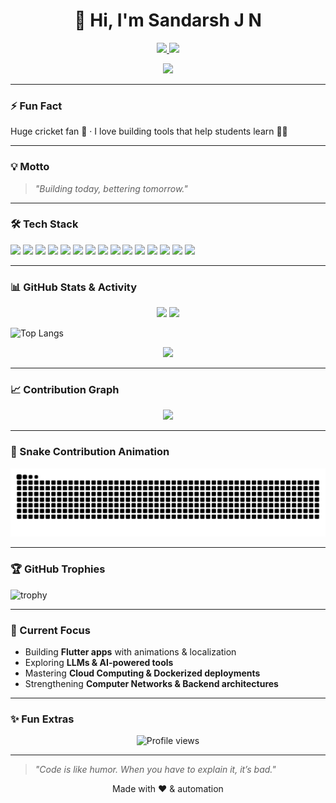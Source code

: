 <h1 align="center">👋 Hi, I'm Sandarsh J N</h1>

<p align="center">
  <a href="mailto:sandarshjn18@gmail.com">
    <img src="https://img.shields.io/badge/Email-sandarshjn18%40gmail.com-red?style=for-the-badge&logo=gmail" />
  </a>
  <a href="https://www.linkedin.com/in/sandarsh-jn">
    <img src="https://img.shields.io/badge/LinkedIn-Sandarsh%20J%20N-blue?style=for-the-badge&logo=linkedin" />
  </a>
</p>

<p align="center">
  <img src="https://readme-typing-svg.herokuapp.com?size=24&duration=4000&color=F75C7E&center=true&vCenter=true&width=600&lines=Hi+I'm+Sandarsh+J+N;Flutter+Developer;AI+Enthusiast;Cloud+Explorer;Full+Stack+Developer" />
</p>

---

### ⚡ Fun Fact
Huge cricket fan 🏏 · I love building tools that help students learn 👨‍🎓

---

### 💡 Motto
> *"Building today, bettering tomorrow."*

---

### 🛠 Tech Stack
<p>
<img src="https://img.shields.io/badge/dart-%230175C2.svg?style=for-the-badge&logo=dart&logoColor=white"/>
<img src="https://img.shields.io/badge/java-%23ED8B00.svg?style=for-the-badge&logo=openjdk&logoColor=white"/>
<img src="https://img.shields.io/badge/html5-%23E34F26.svg?style=for-the-badge&logo=html5&logoColor=white"/>
<img src="https://img.shields.io/badge/css3-%231572B6.svg?style=for-the-badge&logo=css3&logoColor=white"/>
<img src="https://img.shields.io/badge/javascript-%23323330.svg?style=for-the-badge&logo=javascript&logoColor=%23F7DF1E"/>
<img src="https://img.shields.io/badge/python-3670A0?style=for-the-badge&logo=python&logoColor=ffdd54"/>
<img src="https://img.shields.io/badge/Flutter-%2302569B.svg?style=for-the-badge&logo=Flutter&logoColor=white"/>
<img src="https://img.shields.io/badge/docker-%230db7ed.svg?style=for-the-badge&logo=docker&logoColor=white"/>
<img src="https://img.shields.io/badge/linux-%23FCC624.svg?style=for-the-badge&logo=linux&logoColor=black"/>
<img src="https://img.shields.io/badge/Cloud%20Computing-%2300C7B7.svg?style=for-the-badge&logo=icloud&logoColor=white"/>
<img src="https://img.shields.io/badge/Computer%20Networks-%23323330.svg?style=for-the-badge&logo=networkx&logoColor=white"/>
<img src="https://img.shields.io/badge/AWS-%23FF9900.svg?style=for-the-badge&logo=amazon-aws&logoColor=white"/>
<img src="https://img.shields.io/badge/mysql-4479A1.svg?style=for-the-badge&logo=mysql&logoColor=white"/>
<img src="https://img.shields.io/badge/git-%23F05033.svg?style=for-the-badge&logo=git&logoColor=white"/>
<img src="https://img.shields.io/badge/github-%23121011.svg?style=for-the-badge&logo=github&logoColor=white"/>
</p>

---

### 📊 GitHub Stats & Activity
<p align="center">
  <img height="170" src="https://github-readme-stats.vercel.app/api?username=Sandarsh18&show_icons=true&theme=radical&hide_border=true"/>
  <img height="170" src="https://github-readme-stats.vercel.app/api/top-langs/?username=Sandarsh18&theme=radical&hide_border=true&layout=compact"/>
</p>

![Top Langs](https://github-readme-stats.vercel.app/api/top-langs/?username=Sandarsh18&layout=compact&theme=radical)

<p align="center">
  <img height="170" src="https://github-readme-streak-stats.herokuapp.com/?user=Sandarsh18&theme=radical&hide_border=true"/>
</p>

---

### 📈 Contribution Graph
<p align="center">
  <img src="https://github-readme-activity-graph.vercel.app/graph?username=Sandarsh18&theme=tokyo-night&area=true&hide_border=true"/>
</p>

---

### 🐍 Snake Contribution Animation
<p align="center">
  <picture>
    <source media="(prefers-color-scheme: dark)" srcset="https://raw.githubusercontent.com/Sandarsh18/Sandarsh18/output/snake-dark.svg" />
    <img alt="github contribution snake" src="https://raw.githubusercontent.com/Sandarsh18/Sandarsh18/output/snake.svg" />
  </picture>
</p>

---

### 🏆 GitHub Trophies
![trophy](https://github-profile-trophy.vercel.app/?username=Sandarsh18&theme=radical&no-frame=false&no-bg=false&margin-w=4)


---

### 🎯 Current Focus
- Building **Flutter apps** with animations & localization  
- Exploring **LLMs & AI-powered tools**  
- Mastering **Cloud Computing & Dockerized deployments**  
- Strengthening **Computer Networks & Backend architectures**  

---

### ✨ Fun Extras
<p align="center">
  <img src="https://komarev.com/ghpvc/?username=Sandarsh18&color=brightgreen" alt="Profile views"/>
</p>

---

> *"Code is like humor. When you have to explain it, it’s bad."*

<p align="center">Made with ❤️ & automation</p>
